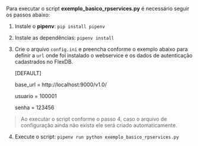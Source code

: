 
Para executar o script **exemplo_basico_rpservices.py** é necessário seguir os passos abaixo:
1. Instale o **pipenv**: `pip install pipenv`
2. Instale as dependências: `pipenv install`
3. Crie o arquivo `config.ini` e preencha conforme o exemplo abaixo para definir a `url` onde foi instalado o webservice e os dados de autenticação cadastrados no FlexDB.

     [DEFAULT]
     
    base_url = http://localhost:9000/v1.0/
    
    usuario = 100001
    
    senha = 123456

> Ao executar o script conforme o passo 4, caso o arquivo de configuração ainda não exista ele será criado automaticamente.
4. Execute o script: `pipenv run python exemplo_basico_rpservices.py`

